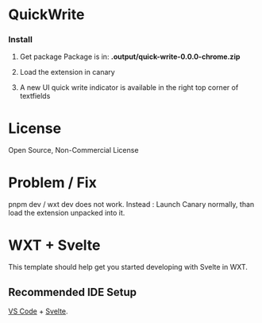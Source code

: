 # QuickWrite

### Install
1. Get package
Package is in:
__.output/quick-write-0.0.0-chrome.zip__

2. Load the extension in canary

3. A new UI quick write indicator is available in the right top corner of textfields

# License
Open Source, Non-Commercial License

# Problem / Fix
pnpm dev / wxt dev does not work.
Instead :
Launch Canary normally, than load the extension unpacked into it.

# WXT + Svelte

This template should help get you started developing with Svelte in WXT.

## Recommended IDE Setup

[VS Code](https://code.visualstudio.com/) + [Svelte](https://marketplace.visualstudio.com/items?itemName=svelte.svelte-vscode).
